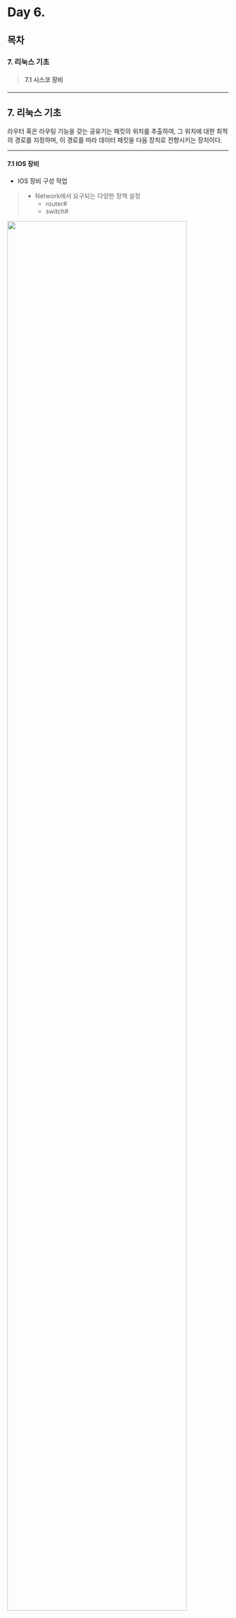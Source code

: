# Day 6.

## 목차
 
### 7. 리눅스 기초
 
> #### 7.1 시스코 장비


------------
 
 
## 7. 리눅스 기초
 
라우터 혹은 라우팅 기능을 갖는 공유기는 패킷의 위치를 추출하여, 그 위치에 대한 최적의 경로를 지정하며, 이 경로를 따라 데이터 패킷을 다음 장치로 전향시키는 장치이다.


 ------------
  
  
#### 7.1 IOS 장비

* IOS 장비 구성 작업
> * Network에서 요구되는 다양한 정책 설정
>   + router#
>   + switch#


<img src="https://user-images.githubusercontent.com/56064985/81894004-cc8e0700-95e9-11ea-821c-01423eade279.png" width="90%"></img>
